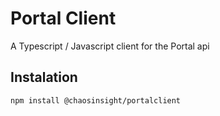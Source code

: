 # Portal Client
A Typescript / Javascript client for the Portal api

## Instalation
`npm install @chaosinsight/portalclient`